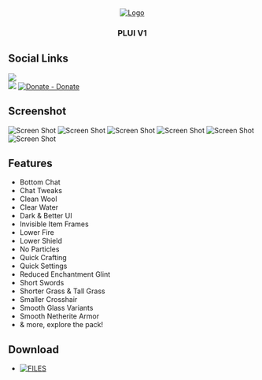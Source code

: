 <br/>
<p align="center">
  <a href="https://github.com/artsvn/PocketLoki">
    <img src="https://static1.textcraft.net/data1/b/4/b470a313d4b5040567f714a8975057ed5fa925c8da39a3ee5e6b4b0d3255bfef95601890afd80709da39a3ee5e6b4b0d3255bfef95601890afd8070975f6a90f68302a925908dbbefd0a80c0.png" alt="Logo">
  </a>
  <h3 align="center">PLUI V1</h3>
</p>

## Social Links
![](https://discordapp.com/api/guilds/1082401271098638417/widget.png?style=banner2)<br>
[![](https://dcbadge.vercel.app/api/server/R89XUt7uMa)](https://discord.gg/R89XUt7uMa)
[![Donate - Donate](https://img.shields.io/badge/Donate-COFFEE-0b0b0b?style=for-the-badge)](https://lokibot.site/donate)

## Screenshot

![Screen Shot](https://media.discordapp.net/attachments/1076375984644821004/1096486965517500416/Screenshot_20230415_010631.jpg)
![Screen Shot](https://media.discordapp.net/attachments/1076375984644821004/1096489287878463619/Screenshot_20230415_011919.jpg)
![Screen Shot](https://media.discordapp.net/attachments/1076375984644821004/1096489224645136445/Screenshot_20230415_012225.jpg)
![Screen Shot](https://media.discordapp.net/attachments/1076375984644821004/1096492972448682104/Screenshot_2023_0415_014954.png)
![Screen Shot](https://media.discordapp.net/attachments/1076375984644821004/1096500837410422804/Screenshot_20230414_093641.jpg)
![Screen Shot](https://media.discordapp.net/attachments/1076375984644821004/1096500849812967624/Screenshot_20230414_093646.jpg)

## Features

* Bottom Chat
* Chat Tweaks
* Clean Wool
* Clear Water
* Dark & Better UI
* Invisible Item Frames
* Lower Fire
* Lower Shield
* No Particles
* Quick Crafting
* Quick Settings
* Reduced Enchantment Glint
* Short Swords
* Shorter Grass & Tall Grass
* Smaller Crosshair
* Smooth Glass Variants
* Smooth Netherite Armor
* & more, explore the pack!

## Download

* [![FILES](https://img.shields.io/badge/PLUI-V1.0.0-0B0B0B?logo=https%3A%2F%2Fgithub.com%2Fartsvn%2FPocketLoki)](https://link-center.net/640073/plui-v1)
